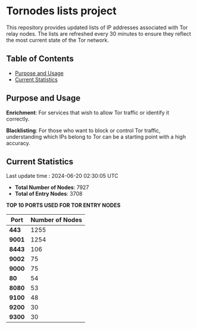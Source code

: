 # Tornodes lists project

This repository provides updated lists of IP addresses associated with Tor relay nodes. The lists are refreshed every 30 minutes to ensure they reflect the most current state of the Tor network.

## Table of Contents

- [Purpose and Usage](#purpose-and-usage)
- [Current Statistics](#current-statistics)


## Purpose and Usage

**Enrichment**: For services that wish to allow Tor traffic or identify it correctly.

**Blacklisting**: For those who want to block or control Tor traffic, understanding which IPs belong to Tor can be a starting point with a high accuracy.

## Current Statistics

Last update time : 2024-06-20 02:30:05 UTC

- **Total Number of Nodes**: 7927
- **Total of Entry Nodes**: 3708

**TOP 10 PORTS USED FOR TOR ENTRY NODES**

| **Port** | **Number of Nodes** |
|------|-----------------|
| **443**   | 1255  |
| **9001**   | 1254  |
| **8443**   | 106  |
| **9002**   | 75  |
| **9000**   | 75  |
| **80**   | 54  |
| **8080**   | 53  |
| **9100**   | 48  |
| **9200**   | 30  |
| **9300**   | 30  |

